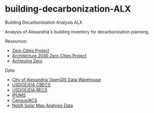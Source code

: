 
# building-decarbonization-ALX

Building Decarbonization Analysis ALX

Analysis of Alexandria's building inventory for decarbonization planning.

Resources:

+ [Zero Cities Project](https://www.usdn.org/projects/zero-cities-project.html)
+ [Architecture 2030 Zero Cities Project](https://architecture2030.org/achieving-zero/)
+ [Achieving Zero](https://achieving-zero.org/)

Data:

+ [City of Alexandria OpenGIS Data Warehouse](_blank)
+ [USDOE/EIA CBECS](_blank)
+ [USDOE/EIA RECS](_blank)
+ [IPUMS](_blank)
+ [Census/ACS](_blank)
+ [NoVA Solar Map Analysis Data](_blank)
